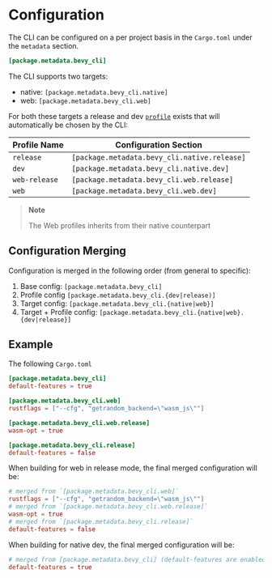 # Configuration

The CLI can be configured on a per project basis in the `Cargo.toml` under the `metadata` section.

```toml
[package.metadata.bevy_cli]
```

The CLI supports two targets:

- native: `[package.metadata.bevy_cli.native]`
- web: `[package.metadata.bevy_cli.web]`

For both these targets a release and dev [`profile`] exists that will automatically be chosen by the CLI:

| **Profile Name**         | **Configuration Section**                          |
|--------------------------|----------------------------------------------------|
| `release`                | `[package.metadata.bevy_cli.native.release]`       |
| `dev`                    | `[package.metadata.bevy_cli.native.dev]`           |
| `web-release`            | `[package.metadata.bevy_cli.web.release]`          |
| `web`                    | `[package.metadata.bevy_cli.web.dev]`              |

> **Note**
>
> The Web profiles inherits from their native counterpart

## Configuration Merging

Configuration is merged in the following order (from general to specific):

1. Base config: `[package.metadata.bevy_cli]`
2. Profile config `[package.metadata.bevy_cli.{dev|release)]`
3. Target config: `[package.metadata.bevy_cli.{native|web}]`
4. Target + Profile config: `[package.metadata.bevy_cli.{native|web}.{dev|release}]`

## Example

The following `Cargo.toml`

```toml
[package.metadata.bevy_cli]
default-features = true

[package.metadata.bevy_cli.web]
rustflags = ["--cfg", "getrandom_backend=\"wasm_js\""]

[package.metadata.bevy_cli.web.release]
wasm-opt = true

[package.metadata.bevy_cli.release]
default-features = false
```
When building for web in release mode, the final merged configuration will be:

```toml
# merged from `[package.metadata.bevy_cli.web]`
rustflags = ["--cfg", "getrandom_backend=\"wasm_js\""]
# merged from `[package.metadata.bevy_cli.web.release]`
wasm-opt = true
# merged from `[package.metadata.bevy_cli.release]`
default-features = false
```

When building for native dev, the final merged configuration will be:

```toml
# merged from [package.metadata.bevy_cli] (default-features are enabled by default if not explicitly turned off)
default-features = true
```

[`profile`]: https://doc.rust-lang.org/cargo/reference/profiles.html

